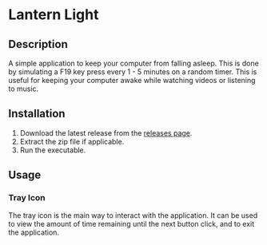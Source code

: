# Lantern Light

## Description
A simple application to keep your computer from falling asleep. This is done by simulating a F19 key press every 1 - 5 minutes on a random timer. This is useful for keeping your computer awake while watching videos or listening to music.

## Installation
1. Download the latest release from the [releases page](https://github.com/ryebreadgit/lantern-light/releases).
2. Extract the zip file if applicable.
3. Run the executable.

## Usage

### Tray Icon
The tray icon is the main way to interact with the application. It can be used to view the amount of time remaining until the next button click, and to exit the application.